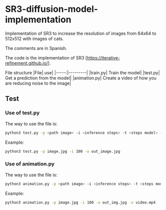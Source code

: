 # SR3-diffusion-model-implementation
Implementation of SR3 to increase the resolution of images from 64x64 to 512x512 with images of cats.



The comments are in Spanish.

The code is the implementation of SR3 [<https://iterative-refinement.github.io/>].

File structure
|File| use|
|-----:|---------|
|train.py| Train the model| 
|test.py| Get a prediction from the model|
|animation.py| Create a video of how you are reducing noise to the image|

## Test
### Use of test.py
The way to use the file is:
```bash
python3 test.py -p <path image> -i <inference steps> -t <steps model> -o <out file>
```

Example:
``` bash
python3 test.py -p image.jpg -i 100 -o out_image.jpg
```

### Use of animation.py
The way to use the file is: 
```bash
python3 animation.py -p <path image> -i <inference steps> -t <steps model> -o <out image> -v <out video>
```

Example:
```bash
python3 animation.py -p image.jpg -i 100 -o out_img.jpg -v video.mp4
```